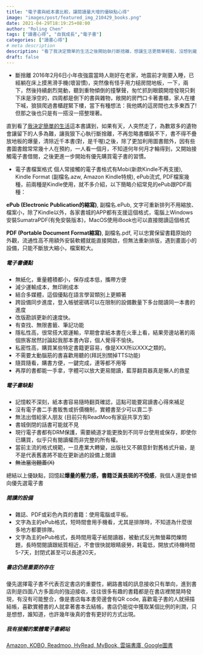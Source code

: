 ```yaml
---
title: "電子書與紙本書比較，讓閱讀量大增的優缺點心得"
image: "images/post/featured_img_210429_books.png"
date: 2021-04-29T18:19:25+08:00
author: "Roling Chen"
tags: ["讀書心得", "自我成長","電子書"]
categories: ["讀書心得"]
# meta description
description: "看了我決定簡單的生活之後開始執行斷捨離，想讓生活更簡單輕鬆，沒想到龐大數量書本是最大問題，改成電子書意外閱讀量變多"
draft: false
---
```

* 斷捨離
2016年2月6日小年夜強震當時人剛好在老家，地震前才剛要入睡，已經躺在床上摸黑滑手機(壞習慣)，突然像有怪手用力槌房間地板，一下，兩下，然後持續劇烈晃動，聽到重物傾倒的撞擊聲，匆忙抓到眼鏡開燈發現只剩下床是淨空的，四周都是倒下的書與雜物，敞開的房門口卡著書櫃，家人在樓下喊，狼狽爬過書櫃趕緊下樓，當下有種想法：我他媽的這房間也太多東西了! 但那之後也只是有一搭沒一搭整理著。

直到看了[我決定簡單的生活](http://moo.im/a/3mDFSX)這本書講到，如果有天，人突然走了，為數眾多的遺物會讓留下的人多為難，讓我狠下心執行斷捨離，不再忽略書櫃裝不下，書不得不疊放地板的爆量，清除近千本書(對，是千喔)之後，除了更加利用圖書館外，因有些書圖書館常常幾十人在預約，一人看一個月，不知道何年何月才輪得到，又開始接觸電子書借閱，之後更進一步開始有優先購買電子書的習慣。

* 電子書檔案格式
個人常接觸的電子書格式有Mobi(新款Kindle不再支援),  Kindle Format (副檔名.azw, Amazon Kindle特規), ePub流式, PDF檔案幾種，前兩種是Kindle使用，就不多介紹，以下簡略介紹常見的ePub跟PDF兩種：

**ePub (Electronic Publication的縮寫)**, 副檔名.ePub, 文字可重新排列不用縮放、檔案小，除了Kindle以外，各家書城的APP都有支援這個格式，電腦上Windows安裝SumatraPDF(有免安裝版本)，MacOS使用iBook也可以直接閱讀這個格式

**PDF (Portable Document Format縮寫)**, 副檔名.pdf, 可以忠實保留書籍原始的外觀，流通性高不用額外安裝軟體就能直接開啟，但無法重新排版，遇到畫面小的設備，只能不斷放大縮小，檔案較大。

##### 電子書優點
* 無紙化，重量體積都小，保存成本低，攜帶方便
* 減少運輸成本，無印刷成本
* 結合多媒體，這個優點在語言學習類別上更顯著
* 跨設備同步進度，登入帳號密碼可以在限制的設備數量下多台閱讀同一本書的進度
* 改版勘誤更新的速度快。
* 有查找、無限書籤、筆記功能
* 隱私性高，很常搭大眾運輸，早期會拿紙本書在火車上看，結果旁邊站著的兩個旅客居然討論起我那本書內容，個人覺得不愉快。
* 私密性高，購買某些特定書籍更容易，像是XXX所以XXX之類的。
* 不需要太動腦筋的書喜歡用聽的(拜託別關掉TTS功能)
* 隨買隨看，購書方便，一鍵完成，連等都不用等
* 再厚的書都能一手拿，字體可以放大更易閱讀，藍芽翻頁器真是懶人的救星

##### 電子書缺點
* 記憶較不深刻，紙本書容易隨時翻頁確認，這點可能要寫讀書心得來補足
* 沒有電子書二手書販售或折價機制，實體書至少可以賣二手
* 無法出借給家人朋友 (目前只有ReadMoo有家庭共享方案)
* 書城倒閉的話書可能就不見
* 現行電子書都有DRM保護，需要繞道才能更換到不同平台使用或保存，即使你已購買，似乎只有閱讀權而非完整的所有權。
* 當前主流的格式規範，一旦產業大轉變，出版社又不願意針對舊格式升級，是不是代表舊書將不能在更新過的設備上閱讀
* ~~無法當泡麵蓋(X)~~

總結以上優缺點，回憶起**爆量的壓力感，書籍泛黃長斑的不悅感**，我個人還是會傾向優先選電子書


##### 閱讀的設備
* 雜誌、PDF或彩色內頁的書籍：使用電腦或平板。
* 文字為主的ePub格式，短時間會用手機看，尤其是排隊時，不知道為什麼很多地方都要排隊。
* 文字為主的ePub格式，長時間用電子紙閱讀器，被動式反光無螢幕閃爍問題，長時間閱讀跟紙質相近，不會很快就眼睛疲勞，耗電低，開放式待機時間5-7天，封閉式甚至可以長達20天，

##### 書店仍是重要的存在
優先選擇電子書不代表否定書店的重要性，網路書城的訊息接收只有單向，進到書店則是四面八方多面向的強迫接收，往往很多有趣的書籍都是在書店裡閒晃時發現，有沒有可能整合，像是書店每本書旁邊會有QR code, 喜歡電子書的人就掃描結帳，喜歡實體書的人就拿著書本去結帳，書店仍能從中獲取某個比例的利潤，只是想想，誰知道，也許幾年後真的會有更好的方式出現。

##### 我有接觸的繁體電子書網站
[Amazon, KOBO, Readmoo, HyRead, MyBook, 雲端書庫, Google圖書](../220311_ebookstores/)